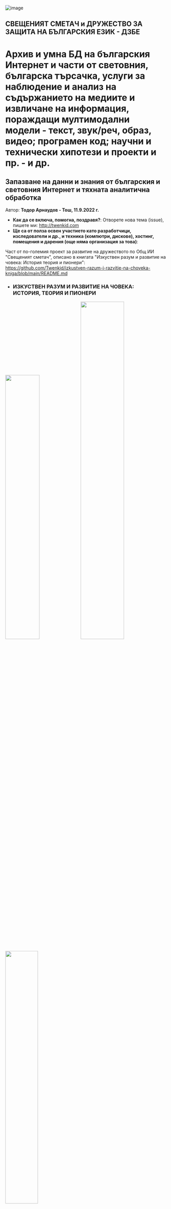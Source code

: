 ![image](https://user-images.githubusercontent.com/23367640/189515029-7071dc21-c8f0-428b-895c-abebc548d27b.png)
<h2>СВЕЩЕНИЯТ СМЕТАЧ и ДРУЖЕСТВО ЗА ЗАЩИТА НА БЪЛГАРСКИЯ ЕЗИК - ДЗБЕ</h2>

# Архив и умна БД на българския Интернет и части от световния, българска търсачка, услуги за наблюдение и анализ на съдържанието на медиите и извличане на информация, пораждащи мултимодални модели - текст, звук/реч, образ, видео; програмен код; научни и технически хипотези и проекти и пр. - и др.

## Запазване на данни и знания от българския и световния Интернет и тяхната аналитична обработка

Автор: **Тодор Арнаудов - Тош, 11.9.2022 г.**

* <b>Как да се включа, помогна, поздравя?</b>: Отворете нова тема (issue), пишете ми: http://twenkid.com 
* <b>Ще са от полза освен участието като разработчици, изследователи и др., и техника (компютри, дискове), хостинг, помещения и дарения (още няма организация за това)</b>: 

Част от по-големия проект за развитие на дружеството по Общ ИИ "Свещеният сметач", описано в книгата "Изкуствен разум и развитие на човека: История теория и пионери": https://github.com/Twenkid/izkustven-razum-i-razvitie-na-choveka-kniga/blob/main/README.md

* ### ИЗКУСТВЕН РАЗУМ И РАЗВИТИЕ НА ЧОВЕКА:<br> ИСТОРИЯ, ТЕОРИЯ И ПИОНЕРИ

<img src="https://eim.twenkid.com/1.png?v_22-10-2022" width=46%> <img src="https://eim.twenkid.com/2.png?v_1-10-2022" width=52%><br><img src="https://eim.twenkid.com/3.png?v_27-09-2022" width=45%>



# Защо?

Отдавна имам тази идея, споменавал съм я на приятели, мислил съм да опитам да я направя за лични нужди - собствен паяк, който да събира най-важната за мен информация. Обаче за да се свърши както трябва е необходима повече енергия. Има някои частични малки архиви*/моментни снимки на части от стария Интернет (виж в бележките), но например наскоро беше закрит data.bg, който е пазел много древни файлове, вкл. някои мои от ранните времена на "Свещеният сметач" и 2000-те. Помните ли "free.techno-link"? Той загина много отдавна.

Hit.bg работеше години след като вече не беше "модерен", но и той отдавна е унищожен и не знам някой да му правил копие, освен каквото е оцеляло в Архив.орг (http://archive.org*) всъщност hit.bg се отваря от известно време, но не може да се логнете и пр.). Някои български сайтове с дълга съхранена история, които я пазят от десетилетия от началото на 2000-те, постепенно се обновяват и вече няма достъп. Напр. old.csd.bg - "Център за изследване на демокрацията", който работеше до 2020 г., когато ми трябваше една справка, но вече го няма, а Архив.орг пази само "фасади" от него.  

Преди много години си замина bgit.net - един от първите български блогове и форум свързан с отворения код, Линукс и Ай Ти общността, не знам дали някой от създателите? му, сред които Йовко Ламбрев и Владимир Джувинов, още пазят архив; при мен останаха копия на отделни мои статии. В Архив.орг има фрагменти от него, най-старото копие е от юни 2001 г., когато изглежда е отворен сайтът: https://web.archive.org/web/20010630201813/http://www.bgit.net/). 

Наскоро обаче самият Архив.орг* не беше достъпен в България за известно време. И т.н.

http://arxiv.org (сравни с http://archive.org) също е важен сайт, специализиран за публикуване на научни статии, който също подлежи на запазване в библиотека, както и разбира се Stackoverflow и сродните му, Github и пр.

...

Освен за да не се случи същото и със спомените от по-късния и съвременния Интернет заради затваряне на сайтовете, би било здравословно да има и местна сигурност в случай на прекъсване на достъпа до световния Интернет или част от него, което изглежда възможно предвид колко лесно се въвеждат всякакви "санкции" и ограничения както в т.нар. "свободен и демократичен" свят, според господстващите в България големи медии, така и в "противоположния" според "свободните" свят на "тирани, диктатори" и пр. Всеки блокира по нещо.

За по-голяма сигурност може да се запазват част от глобалните ресурси - разбира се, не може да се съхрани целият Интернет, но може да се запазят "важни", често ползвани и до определена дълбочина или някои да се съхраняват с известна компресия/частично и т.н.

Част от системата би могла да работи и като наблюдател на съдържанието на медиите и да извършва "media/press clipping", с която да има достъп и да се прави анализ на съдържанието на новинарски сайтове и страници на медии, социалните мрежи, на сайтовете за видеосподеляне по всякакви показатели - не пълно копие на видеофайловете, най-вече метаинформация; някои видеоклипове с по-ниска разделителна способност, само звук и пр.; транскрипция, както и описание на съдържанието на клипа чрез разпознаване на образи и класификация: описание какво се вижда на кадрите, какво се извършва и т.н.; отделни кадри (напр. ключовите кадри от видеото), схематична информация - компресирани кадри с приложени ефекти за откриване на очертания, текст извлечен с оптическо-разпознаване на символи и пр. Чрез новите технологии за пораждане на изображение като Stable Diffusion, Imagen, DALLE-2 и пр., и чрез идващите в бъдеще, ще може да се възстановява съществената част от съдържанието на медиите и от много по-малък обем компресирана информация.

Върху тези данни от медиите ще се правят различни справки и сравнения*; тази функция, както и цялостното събиране на данните, може да е основа и на експерименти с големи езикови модели в обработката на естествен език (NLP) и въобще изкуствения интелект, включително Общ ИИ.

За някои други приложения, свързани с почтеността на медии, политици и пр. виж в бележките по-долу.

Разбира се, системата може да бъде и търсачка, портал и пр. и като цяло би представлявало своеобразна разширена "енциклопедия".

Логично продължение е и разпределена българска социална мрежа и система за видеосподеляне с отворен код.

Като цяло: 

<h3>Създаване на независим "български Интернет", който да позволи да се води "пълноценен мрежов живот" дори и ако по някаква причина международният Интернет се прекъсне.**</h3>

България всъщност има опит в това още от началото на 2000-те години от времето на free.techno-link и пр. с "Българския пръстен", в който имаше високоскоростна свързаност до някои ресурси в града или в страната във времена, в които все още се ползваше Интернет по телефона по 33.6 - 56.6 Кбит.

...

# Как да работи архивът?

## Разпределено съхранение на потребителски компютри

1. Основен сървър/сървъри, които с паяци обхождат мрежата и качват данните като торенти, потребителите също могат да добавят елементи както в Архив.орг.
1. Клиентските компютри имат приложение с отворен код, за да няма съмнения какво върши, в което потребителите решават какъв обем и трафик да заделят. Клиентското приложение може да извършва и част от изчислителната работа в разпределен режим, отново в дял, преценен от потребителя - подобно на някогашните "SETI @ Home" за анализ на сигнали от космоса, подобни системи в медицината като "Folding@home" и пр.

1. Приложението тегли част от файловете през торентите* и пр. и ги съхранява на потребителските компютри. Част от клиентите могат да бъдат институции, компании и пр., които "даряват" значителен обем памет, терабайти и пр.

## Сървъри

1. Съхранението на данните и централизирано в сървъри, на поне няколко огледала, също е препоръчително.

## Спасяване на стар софтуер и данни от лични архиви

1. Част от информацията, която вече не се открива в Интернет, може да е запазена в лични архиви, на компакт-дискове и пр. и да бъде възстановена от потребителите.
1. 1. Ако например търсите определни безплатни програми от миналото, които не откривате - може да го зададаете като въпрос ("issue") в този проект.

# Как да се осъществи?

Програмната и организационна част - като проект/множество от проекти с отворен код, които да се разработят от български програмисти, компании и пр.
Ако проектът потръгне вероятно е разумно да се създаде ДНЦ (Дружество с нестопанска цел), но като за начало мисля, че това е излишно усложнение. Засега е достатъчно да се намерят желаещи, които да започнат от някъде, с някакъв пробен паяк и да общуват помежду си. Други желаещи могат по някакъв начин да дарят техника, като виртуални машини или физически, дисково пространство и пр.

Една възможна пускова посока е например "Common Crawl": https://commoncrawl.org

* Редакция 15.11.2022: При апатия и пр., точката "с отворен код" и "български" (Интернет и разработчици) може да отпадне. Това са ограничаващи изисквания. Този проект е част от по-големия проект за Общ ИИ на "Свещеният сметач", който търся партньори: https://github.com/Twenkid/izkustven-razum-i-razvitie-na-choveka-kniga/


<hr>

**Тодор Арнаудов - Тош, 11.9.2022 г.**

**_Всестранно изследователско-творческо дружество "Свещеният сметач", основано през 2000 г._** http://eim.twenkid.com

**_Дружество за защита на българския език - ДЗБЕ_, основано 2002 г.** http://eim.twenkid.com/dzbe

Последни редакции: 13.9.2022; 15.11.2022 (незадължително отворен код и "български", при липса на съдружници), 20.11.2022 - разширено заглавие.
Първо заглавие: "Архив на българския Интернет, българска търсачка, услуги за наблюдение и анализ на съдържанието на медиите и др."

...

** Благодарности на Bogo4, който ми писа днес за да ме пита за игра, която търсел, която вече била неоткриваема в Интерент, но снимка от нея има в една статия от сп. "Свещеният сметач", бр. 27 от 2003 г., "Упадъкът на езика на българското общество": http://eim.twenkid.com/old/3/27/upad.htm http://eim.twenkid.com/old/3/27/mar.gif

![image](https://user-images.githubusercontent.com/23367640/189542424-72ea1a01-b09d-45dd-9d5c-2fb85085f990.png)

Играта е "Mario Warcraft", създадена с Game Maker.
Благодаря също на Voltigore, който наскоро беше забелязал, че Archive.org не се е отварял и така също ми припомни идеята и необходимостта от български архив.

## Бележки за допълнителни приложения

** Частични архиви за Интернет и др.

Разбира се, "Читанка" ("Моята библиотека") за книги, която в началото изглежда продължи по-старата библиотека sf.ludost.net. "Сандъците" и преди него един мой сайт за "прослава на българските сметачи" от 2002 г.: http://bulgariancomputers.freeservers.com/), Download.bg - което още работи; копията на списание "Свещеният сметач",  също пазят паметници и "вкаменелости" от Интернет пространството в началото на 2000-те; "лафчето" на dir.bg още съществува и др.

**Други функции** за разнообразяване и проследяване на източниците: модерни са услугите за "борба с фалшивите новини" или с "пропагандата", в която обаче обикновено, разбира се, липсва борба с "институционализираната" или "собствената" пропаганда - онази, която управлява основните медии и има най-много пари. Например може да се сравнява съдържанието на различни медии и да се открие, че всички препредават едно и също и че всички техни журналисти и гости споделят и защитават една и съща позиция и противниците им са "наказвани" по един и същи начин или не са канени въобще - това противоречи на основните правила за "плурализъм" и за предаване на "всички гледни точки", за които уж се бореше "демокрацията". Необходима е диверсификация не само на енергоносителите, но и на медийната и културно-идеологическата зависимост на България.

Може да се провери и "прояви" по обективен начин например, че източникът на информацията за основните българоезични медии са да речем британски (виж едно събитие в Англия от осми септември и как беше отразено в България, сякаш България е колония на Британската империя, оплакваща своята кралица, а впоследствие възхваляващия новия крал), определени американски медии - или пък съответно руски и пр., т.е. дадени медии по съдържание всъщност са "ретранслатори" или "радиоточки" на тези медии майки, като повечето от тях са на запад от София и също разпространяват "пропаганда", т.е. тенденциозно поднесена информация, често с полуистини, скриване на неудобни факти, които са известни, преувеличения, изкривявания и пр.

Потребителите на медии имат право да знаят какъв е източникът и чии интереси и стратегии защитават дадени медии и да решат дали при тези обстоятелства медията заслужава вниманието и доверието им. Може да се извършва автоматичен анализ на настроенията и нагласите в медията (вид "Sentiment analysis"). Настроенията обикновено се припокриват с "медиите" майки (чия пропаганда) - дали са "крайно про-европейски, про-руски, про-американски, про-британски" или пък уравновесени; какви позиции представят с каква оценка, какви гости канят с какви позиции и всякакви параметри, какъв стил на изказване и пр. Кой какви грантове е получавал, с кого е свързано дадено публично лице и т.н., така че да се знае. Тези конкретни явления са видими и с просто око за онези, които наблюдават медиите и сравняват "на ум", но чрез подобна система мерките ще станат по-обективни и лесни за наблюдение и от неспециалисти. 

** Проверката на "фалшивите новини", или по-точно дезинформацията, и склонността на дадена медия, източник и пр. да злоупотребява с такава, всъщност за някои случаи може да се извършва ефективно не в момента на публикуване, а впоследствие, след като се натрупа достатъчно историческа информация - мине време и може да се провери и от други източници и след други събития, че дадено твърдение или информация не са било вярно отразени. Натрупването на история на новините, изказванията, и след обработката - съответните дела, нагласи и пр. - би било полезно за тази цел, и може да бъде материал, набор данни на нови специални модели за машинно обучение. Всички проверки на "фалшиви новини" обаче трябва да вървят с предупреждение, че **проверката и данните ѝ също може да са погрешни или едностранчива и човек трябва да преценява и да мисли и със собствената си глава, и никога да не се предоверява.**

** Друго приложение е за проверка на обещанията и изказванията на политици и пр.* (мисля, че излезе някакво мобилно приложение за търсене в стенограмите на парламента?)

** Една друга идея, донякъде свързана с горните, е предложението на <a href="http://razumir.twenkid.com">_Разумир_</a> за **Явно гласуване на избори за обществени длъжности с непрекъснато отброяване на резултатите в реално време и с потвърждения за всеки, че гласът му е отчетен правилно и непрекъсната проверка от всички гласуващи.** По този начин фалшификациите при преброяването ще станат невъзможни. https://web.archive.org/web/20170115121036/http://narodovlastie.twenkid.com/  
...
# Bulgarian-Internet-Archive
## Bulgarian Internet Archive Project - Preserve Data and Knowledge from the Local and Global Network
<!--
<img src="https://eim.twenkid.com/3.png?v_27-09-2022" width=60%><img src="https://eim.twenkid.com/1.png?v_15-10-2022" width=33%><br><img src="https://eim.twenkid.com/2.png?v_1-10-2022" width=56%>>
-->

**6.2003 г. – ПЛОВДИВ, БЪЛГАРИЯ**<br>
**ТОДОР АРНАУДОВ, 18-ГОДИШЕН:**<br>
### КАК БИХ ИНВЕСТИРАЛ ЕДИН МИЛИОН С НАЙ-ГОЛЯМА ПОЛЗА ЗА РАЗВИТИЕТО НА СТРАНАТА<br>
</center>

Според мен мощен бъдещ източник на приходи, за чието достигане 1 милион евро е отлично начало, защото ключът за осъществяването му е в човешкия умствен ресурс, е Мислещата машина (ММ).<p></p>
Машината с равностоен или надминаващ човешкия разум, би се превърнала в невиждан двигател на научно-изследователската дейност и културата в държавата, която първа успее да я създаде. (...)<p></p>
СТРАТЕГИЯ<p></p>
Вярвам, че до мига, в който ще намерим подходящи "части" и ще построим от тях "машина", с която да преодолеем "Стената" и се срещнем с Машината, остават броени години.<p></p>
Според моята стратегия би се основал научно-изследователски Институт, който ще обединява информатици, инженери, изкуствоведи, езиковеди, философи, психолози, невролози; преводачи, владеещи много езици; творци в различни изкуства – писатели и поети, композитори и музиканти; художници, фотографи и филмови режисьори. Членовете на Института ще бъдат, с предимство, имащи знания и умения в повече области, едновременно учени и творци, защото целта на търсенията ще бъде да се открие общото между всички прояви на разума, между науките и изкуствата. Формата на мисълта е различна в различните изяви на мисленето, но същината й, механизмите, които стоят в основата, са едни и същи и се променят само данните, с които тя работи – слово, звук, изображения, последователности от изображения, отвлечени понятия и пр.<p></p>
Институтът ще изпълнява и ролята на "крило", което намира, "закриля и окриля" даровити хора, за да подпомага развитието им и, ако те пожелаят, да се радва на таланта им в изследванията.<p></p>
Институтът ще има програмна къща, в която "между другото" ще се произвежда "умен" приложен софтуер, използващ разработките на Института по пътя към ИР: програми за автоматизирано проектиране, мултимедия, текстообработка, преводачи, игри и др. приложни програми.<p></p>
Целта на Института ще бъде програмно създаване на ММ, притежаваща универсални възможности за обмен на информация с други изчислителни машини, в частност роботизирани модули. Роботите, създавани от робототехническия отдел, ще бъдат, освен начин за използване на ИР за физически дейности, още средство за привличане на вниманието на обществеността и за реклама на Института. (...)
<p></p>
14 ГОДИНИ ПО-КЪСНО<p></p>
3.2017 г. – Канада, „Всеканадска стратегия за ИИ“<br>
3.2017 – Японска технологична стратегия в ИИ<br>
4.2017 – „ИИ Сингапур“: 5-годишна програма за $150 млн.<br>
7.2017 – Китай: „План за следващото поколение ИИ“<br>
12.2017 – Китай: Три-годишен план за действие<br>
12.2017 – Финландска стратегия за ИИ<br>
1.2018 – Дания: стратегията се съсредоточава върху ИИ, блокчейн и …<br>
3.2018 – ИИ в служба на гражданите<br>
3.2018 – Френска стратегия в ИИ<br>
4.2018 – Европейска комисия на ЕС: „Обсъждане на ИИ“<br>
4.2018 – Великобритания<br>
5.2018 – Австралия<br>
5.2018 – САЩ: Среща в Белия дом за ИИ<br>
5.2018 – Южна Корея: Стратегия за развойна дейност<br>
5.2018 – Шведска стратегия за ИИ<br>
5.2018 – Полска кръгла маса за разработка на Стратегия за ИИ<br>
5.2018 – Дания, Швеция, Норвегия, Исландия, Финландия, Естония, Литва, Латвия, … – договор за сътрудничество в ИИ на Съюз от северноевропейски и балтийски страни<br>
6.2018 – Индия: Национална стратегия за ИИ<br>
6.2018 – Мексико: Национална стратегия за ИИ<br>
Есен 2018 – Германска стратегия за ИИ<br>
Есен 2018 – Стратегия за ИИ на ЕС<br>
Есен 2018 – Интердисциплинарен институт за Човешки ИИ в Станфорд<br>
Есен 2018 – Интердисциплинарен „Милиарден“ институт за ИИ в МТИ<br>
(…)<br>
6.2019 – България, БАН: „Рамка на Национална стратегия за развитие на изкуствения интелект – Предварителна визия“<br>
6.2020 – България, БАН: Стратегия за развитието на изкуствения интелект в България до 2030 г Предварителна визия“<br>
10.2020 – Швейцария: Интердисциплинарен институт „Център за ИИ“ в ETH(…)<br>
4.2022 – България и Швейцария (СУ, ETH, EPFL): INSAIT – „Институт за компютърни науки, изкуствен интелект и технологии“<br>
(...)<br>

* https://www.oocities.org/todprog/ese/proekt.htm 
* Есето участваше и беше публикувано и на сайта на конкурс, организиран от „Български портал за развитие“, фондация „Приложни изследвания и комуникации“, съвместно с представителството на Световната банка, в. „Капитал“ и „Дневник“ онлайн. Пълният текст – в линка или по-долу. Повече информация в кратката хронология. За конкурса: https://www.capital.bg/politika_i_ikonomika/imena/2003/07/26/222321_edin_milion_za_promiana_na_bulgarskiia_mantalitet/ 
* https://medium.com/politics-ai/an-overview-of-national-ai-strategies-2a70ec6edfd  
* http://www.lml.bas.bg/Towards-AI-Strategy-BAS-Vision.pdf 

<br>

<img src="https://github.com/Twenkid/izkustven-razum-i-razvitie-na-choveka-kniga/blob/main/arnaudov-hassabis-2003-2007-2009-vs-2022/1.jpg" width=49%> <img src="https://github.com/Twenkid/izkustven-razum-i-razvitie-na-choveka-kniga/blob/main/arnaudov-hassabis-2003-2007-2009-vs-2022/2.jpg" width=49%>
<img src="https://github.com/Twenkid/izkustven-razum-i-razvitie-na-choveka-kniga/blob/main/arnaudov-hassabis-2003-2007-2009-vs-2022/3.jpg" width=49%>

